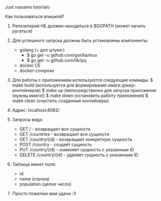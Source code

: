 Just russaino tutorialo

Как пользоваться апишкой?
1) Репозиторий НЕ должен находиться в $GOPATH (может начать ругаться)
2) Для успешного запуска должны быть установлены компоненты:
    - golang
        (+ доп штуки:)
        - $ go get -u github.com/gorilla/mux
        - $ go get -u github.com/lib/pq
    - docker CE
    - docker-compose

3) Для работы с приложением используются следующие команды:
    $ make build (используется для формирования имаги докер-контейнеров)
    $ make up (непосредственно для запуска приложения (нужны имаги))
    $ make down (остановить работу приложения)
    $ make clean (очистить созданные контейнеры)

4) Адрес: localhost:8082/
5) Запросы вида:
    - GET / - возвращает все сущности
    - GET /countries - возвращает все сущности
    - GET /country/{id} - возвращает конкретную сущность
    - POST /country - создаёт сущность
    - PUT /country/{id} - изменяет сущность с указанным ID
    - DELETE /country/{id} - удаляет сущность с указанным ID

6) Таблица имеет поля:
    - id
    - name (строка)
    - population (целое число)

7) Просто пожелаю вам удачи :3
